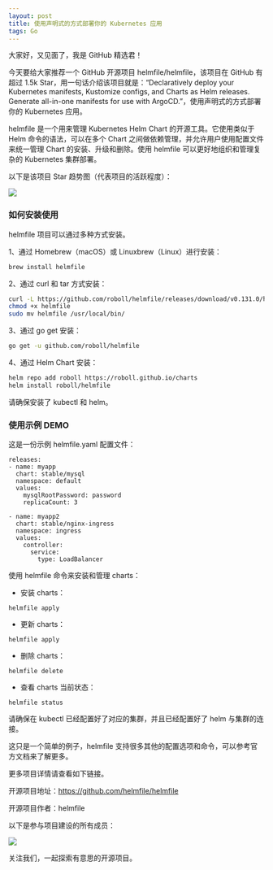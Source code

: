 ```yaml
---
layout: post
title: 使用声明式的方式部署你的 Kubernetes 应用
tags: Go
---
```


大家好，又见面了，我是 GitHub 精选君！

今天要给大家推荐一个 GitHub 开源项目 helmfile/helmfile，该项目在 GitHub 有超过 1.5k Star，用一句话介绍该项目就是：“Declaratively deploy your Kubernetes manifests, Kustomize configs, and Charts as Helm releases. Generate all-in-one manifests for use with ArgoCD.”，使用声明式的方式部署你的 Kubernetes 应用。


helmfile 是一个用来管理 Kubernetes Helm Chart 的开源工具。它使用类似于 Helm 命令的语法，可以在多个 Chart 之间做依赖管理，并允许用户使用配置文件来统一管理 Chart 的安装、升级和删除。使用 helmfile 可以更好地组织和管理复杂的 Kubernetes 集群部署。


以下是该项目 Star 趋势图（代表项目的活跃程度）：

![](https://api.star-history.com/svg?repos=helmfile/helmfile&type=Timeline)

### 如何安装使用

helmfile 项目可以通过多种方式安装。

1、通过 Homebrew（macOS）或 Linuxbrew（Linux）进行安装：

```bash
brew install helmfile
```

2、通过 curl 和 tar 方式安装：

```bash
curl -L https://github.com/roboll/helmfile/releases/download/v0.131.0/helmfile_linux_amd64 -o helmfile
chmod +x helmfile
sudo mv helmfile /usr/local/bin/
```

3、通过 go get 安装：

```bash
go get -u github.com/roboll/helmfile
```

4、通过 Helm Chart 安装：

```bash
helm repo add roboll https://roboll.github.io/charts
helm install roboll/helmfile
```

请确保安装了 kubectl 和 helm。


### 使用示例 DEMO

这是一份示例 helmfile.yaml 配置文件：

```
releases:
- name: myapp
  chart: stable/mysql
  namespace: default
  values:
    mysqlRootPassword: password
    replicaCount: 3

- name: myapp2
  chart: stable/nginx-ingress
  namespace: ingress
  values:
    controller:
      service:
        type: LoadBalancer
```

使用 helmfile 命令来安装和管理 charts：

- 安装 charts：
```
helmfile apply
```

- 更新 charts：
```
helmfile apply
```

- 删除 charts：
```
helmfile delete
```

- 查看 charts 当前状态：
```
helmfile status
```

请确保在 kubectl 已经配置好了对应的集群，并且已经配置好了 helm 与集群的连接。

这只是一个简单的例子，helmfile 支持很多其他的配置选项和命令，可以参考官方文档来了解更多。


更多项目详情请查看如下链接。

开源项目地址：https://github.com/helmfile/helmfile 

开源项目作者：helmfile

以下是参与项目建设的所有成员：

![](https://contrib.rocks/image?repo=helmfile/helmfile)



关注我们，一起探索有意思的开源项目。
